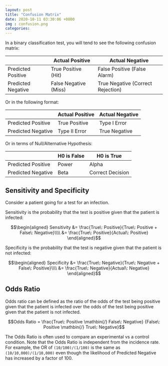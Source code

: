 ```yaml
---
layout: post
title: "Confusion Matrix"
date: 2020-10-11 03:30:06 +0800
img : confusion.png
categories:
---
```


In a binary classification test, you will tend to see the following confusion matrix:

|                    | Actual Positive       | Actual Negative                   |
|--------------------|-----------------------|-----------------------------------|
| Predicted Positive | True Positive (Hit)   | False Positive (False Alarm)      |
| Predicted Negative | False Negative (Miss) | True Negative (Correct Rejection) |

Or in the following format:

|                    | Actual Positive | Actual Negative |
|--------------------|-----------------|-----------------|
| Predicted Positive | True Positive   | Type I Error    |
| Predicted Negative | Type II Error   | True Negative   |

Or in terms of Null/Alternative Hypothesis:

|                    | H0 is False | H0 is True       |
|--------------------|-------------|------------------|
| Predicted Positive | Power       | Alpha            |
| Predicted Negative | Beta        | Correct Decision |

## Sensitivity and Specificity

Consider a patient going for a test for an infection.

Sensitivity is the probability that the test is positive given that the patient is infected:

$$\begin{aligned}
Sensitivity &= \frac{True\: Positive}{True\: Positive + False\: Negative}\\\\
&= \frac{True\: Positive}{Actual\: Positive}
\end{aligned}$$

Specificity is the probability that the test is negative given that the patient is not infected:

$$\begin{aligned}
Specificity &= \frac{True\: Negative}{True\: Negative + False\: Positive}\\\\
&= \frac{True\: Negative}{Actual\: Negative}
\end{aligned}$$

## Odds Ratio

Odds ratio can be defined as the ratio of the odds of the test being positive given that the patient is infected over the odds of the test being positive given that the patient is not infected.

$$Odds Ratio = \frac{True\: Positive \mathbin{/} False\: Negative} {False\: Positive \mathbin{/} True\: Negative}$$

The Odds Ratio is often used to compare an experimental vs a control condition. Note that the Odds Ratio is independent from the incidence rate. For example, the OR of `(10/100)/(1/100)` is the same as `(10/10,000)/(1/10,000)` even though the likelihood of Predicted Negative has increased by a factor of 100.


